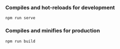 ### Compiles and hot-reloads for development

```
npm run serve
```

### Compiles and minifies for production

```
npm run build
```

